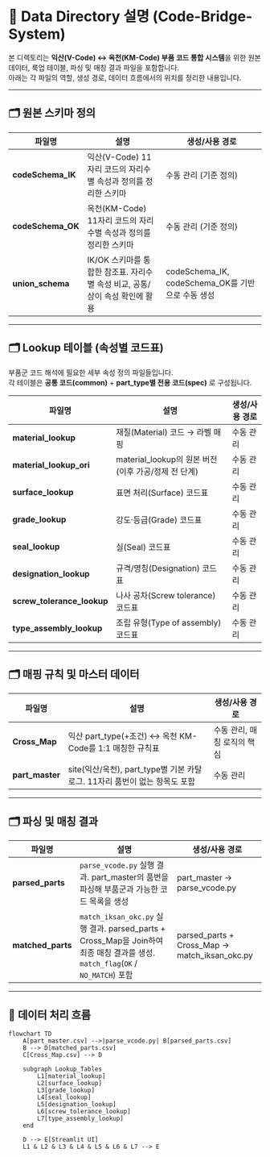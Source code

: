 # 📂 Data Directory 설명 (Code-Bridge-System)

본 디렉토리는 **익산(V-Code) ↔ 옥천(KM-Code) 부품 코드 통합 시스템**을 위한 원본 데이터, 룩업 테이블, 파싱 및 매칭 결과 파일을 포함합니다.  
아래는 각 파일의 역할, 생성 경로, 데이터 흐름에서의 위치를 정리한 내용입니다.

---

## 🗂 원본 스키마 정의
| 파일명 | 설명 | 생성/사용 경로 |
|--------|------|----------------|
| **codeSchema_IK** | 익산(V-Code) 11자리 코드의 자리수별 속성과 정의를 정리한 스키마 | 수동 관리 (기준 정의) |
| **codeSchema_OK** | 옥천(KM-Code) 11자리 코드의 자리수별 속성과 정의를 정리한 스키마 | 수동 관리 (기준 정의) |
| **union_schema** | IK/OK 스키마를 통합한 참조표. 자리수별 속성 비교, 공통/상이 속성 확인에 활용 | codeSchema_IK, codeSchema_OK를 기반으로 수동 생성 |

---

## 🗂 Lookup 테이블 (속성별 코드표)
부품군 코드 해석에 필요한 세부 속성 정의 파일들입니다.  
각 테이블은 **공통 코드(common)** + **part_type별 전용 코드(spec)** 로 구성됩니다.

| 파일명 | 설명 | 생성/사용 경로 |
|--------|------|----------------|
| **material_lookup** | 재질(Material) 코드 → 라벨 매핑 | 수동 관리 |
| **material_lookup_ori** | material_lookup의 원본 버전 (이후 가공/정제 전 단계) | 수동 관리 |
| **surface_lookup** | 표면 처리(Surface) 코드표 | 수동 관리 |
| **grade_lookup** | 강도·등급(Grade) 코드표 | 수동 관리 |
| **seal_lookup** | 실(Seal) 코드표 | 수동 관리 |
| **designation_lookup** | 규격/명칭(Designation) 코드표 | 수동 관리 |
| **screw_tolerance_lookup** | 나사 공차(Screw tolerance) 코드표 | 수동 관리 |
| **type_assembly_lookup** | 조립 유형(Type of assembly) 코드표 | 수동 관리 |

---

## 🗂 매핑 규칙 및 마스터 데이터
| 파일명 | 설명 | 생성/사용 경로 |
|--------|------|----------------|
| **Cross_Map** | 익산 part_type(+조건) ↔ 옥천 KM-Code를 1:1 매칭한 규칙표 | 수동 관리, 매칭 로직의 핵심 |
| **part_master** | site(익산/옥천), part_type별 기본 카탈로그. 11자리 품번이 없는 항목도 포함 | 수동 관리 |

---

## 🗂 파싱 및 매칭 결과
| 파일명 | 설명 | 생성/사용 경로 |
|--------|------|----------------|
| **parsed_parts** | `parse_vcode.py` 실행 결과. part_master의 품번을 파싱해 부품군과 가능한 코드 목록을 생성 | part_master → parse_vcode.py |
| **matched_parts** | `match_iksan_okc.py` 실행 결과. parsed_parts + Cross_Map을 Join하여 최종 매칭 결과를 생성. `match_flag`(`OK` / `NO_MATCH`) 포함 | parsed_parts + Cross_Map → match_iksan_okc.py |

---

## 🔄 데이터 처리 흐름
```mermaid
flowchart TD
    A[part_master.csv] -->|parse_vcode.py| B[parsed_parts.csv]
    B --> D[matched_parts.csv]
    C[Cross_Map.csv] --> D

    subgraph Lookup_Tables
        L1[material_lookup]
        L2[surface_lookup]
        L3[grade_lookup]
        L4[seal_lookup]
        L5[designation_lookup]
        L6[screw_tolerance_lookup]
        L7[type_assembly_lookup]
    end

    D --> E[Streamlit UI]
    L1 & L2 & L3 & L4 & L5 & L6 & L7 --> E
